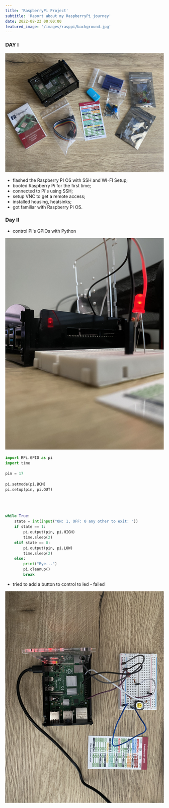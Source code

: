 ```yaml
---
title: 'RaspberryPi Project'
subtitle: 'Raport about my RaspberryPi journey'
date: 2022-08-23 00:00:00
featured_image: '/images/rasppi/background.jpg'
---
```


### DAY I

![My setup from day I](/images/rasppi/day_1.jpeg)

* flashed the Raspberry PI OS with SSH and WI-FI Setup;
* booted Raspberry Pi for the first time;
* connected to Pi's using SSH;
* setup VNC to get a remote access;
* installed housing, heatsinks;
* got familiar with Raspberry Pi OS.

### Day II

* control Pi's GPIOs with Python

![GPIO](/images/rasppi/day_2.jpeg)

```python
import RPi.GPIO as pi
import time

pin = 17

pi.setmode(pi.BCM)
pi.setup(pin, pi.OUT)




while True:
    state = int(input("ON: 1, OFF: 0 any other to exit: "))
    if state == 1:
        pi.output(pin, pi.HIGH)
        time.sleep(2)
    elif state == 0:
        pi.output(pin, pi.LOW)
        time.sleep(2)
    else:
        print("Bye...")
        pi.cleanup()
        break
```

* tried to add a button to control to led - failed

![Tried my best](/images/rasppi/day_3.jpeg)
